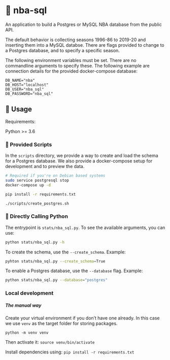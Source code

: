 # :basketball: nba-sql

An application to build a Postgres or MySQL NBA database from the public API.

The default behavior is collecting seasons 1996-86 to 2019-20 and inserting them into a MySQL databse. There are flags provided to change to a Postgres database, and to specify a specific season.

The following environment variables must be set. There are no commandline arguments to specify these. The following example are connection details for the provided docker-compose database:
```
DB_NAME="nba"
DB_HOST="localhost"
DB_USER="nba_sql"
DB_PASSWORD="nba_sql"
```

## :wrench: Usage

Requirements:

Python >= 3.6

### :scroll: Provided Scripts

In the `scripts` directory, we provide a way to create and load the schema for a Postgres database. We also provide a docker-compose setup for development and to preview the data.

```bash
# Required if you're on Debian based systems
sudo service postgresql stop
docker-compose up -d

pip install -r requirements.txt

./scripts/create_postgres.sh
```

### :snake: Directly Calling Python

The entrypoint is `stats/nba_sql.py`. To see the available arguments, you can use:
```bash
python stats/nba_sql.py -h
```

To create the schema, use the `--create_schema`. Example:
```bash
pyhton stats/nba_sql.py --create_schema=True
```

To enable a Postgres database, use the `--database` flag. Example:
```bash
python stats/nba_sql.py --database="postgres"
```

### Local development

##### The manual way
Create your virtual environment if you don’t have one already. In this case we use `venv` as the target folder for storing packages.

`python -m venv venv`

Then activate it:
`source venv/bin/activate`

Install dependencies using:
`pip install -r requirements.txt`
